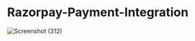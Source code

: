 # Razorpay-Payment-Integration

![Screenshot (312)](https://github.com/rk28284/Razorpay-Payment-Integration/assets/112754760/0b34fb8b-1b65-4c6d-a5d9-68188f0ff5a0)
